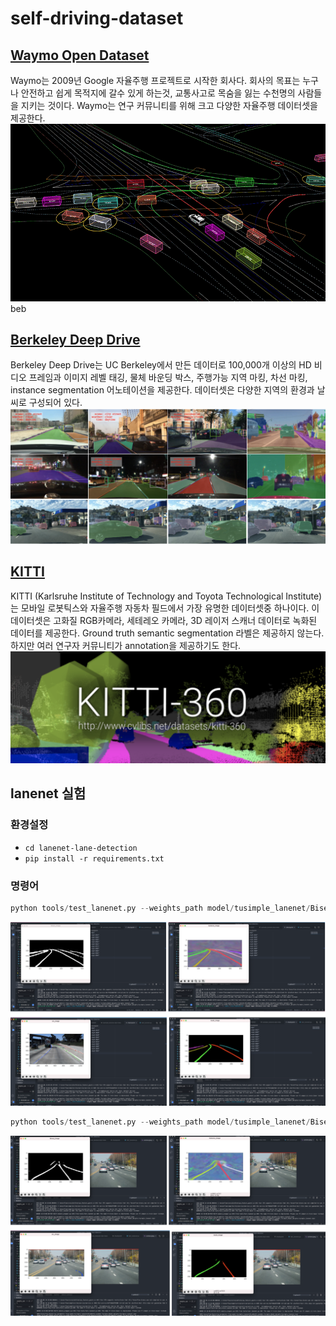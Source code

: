 # self-driving-dataset

## [Waymo Open Dataset](https://waymo.com/open/)
Waymo는 2009년 Google 자율주행 프로젝트로  시작한 회사다. 회사의 목표는 누구나 안전하고 쉽게 목적지에 갈수 있게 하는것, 교통사고로 목숨을 잃는 수천명의 사람들을 지키는 것이다. Waymo는 연구 커뮤니티를 위해 크고 다양한 자율주행 데이터셋을 제공한다.
![](resources/waymo.gif)
beb
## [Berkeley Deep Drive](https://bdd-data.berkeley.edu/)
Berkeley Deep Drive는 UC Berkeley에서 만든 데이터로 100,000개 이상의 HD 비디오 프레임과 이미지 레벨 태깅, 물체 바운딩 박스, 주행가능 지역 마킹, 차선 마킹, instance segmentation 어노테이션을 제공한다. 데이터셋은 다양한 지역의 환경과 날씨로 구성되어 있다.
![](resources/berkeley.png)

## [KITTI](http://www.cvlibs.net/datasets/kitti/eval_object.php?obj_benchmark=3d)

KITTI (Karlsruhe Institute of Technology and Toyota Technological Institute)는 모바일 로봇틱스와 자율주행 자동차 필드에서 가장 유명한 데이터셋중 하나이다. 이 데이터셋은 고화질 RGB카메라, 세테레오 카메라, 3D 레이저 스캐너 데이터로 녹화된 데이터를 제공한다. Ground truth semantic segmentation 라벨은 제공하지 않는다. 하지만 여러 연구자 커뮤니티가 annotation을 제공하기도 한다.
![](resources/kitti.png)

## lanenet 실험
### 환경설정
- `cd lanenet-lane-detection`
- `pip install -r requirements.txt`

 ### 명령어
```python
python tools/test_lanenet.py --weights_path model/tusimple_lanenet/BiseNetV2_LaneNet_Tusimple_Model_Weights/tusimple_lanenet.ckpt-904 --image_path ./data/tusimple_test_image/0.jpg
```
![](resources/lanenet1.png)

```python
python tools/test_lanenet.py --weights_path model/tusimple_lanenet/BiseNetV2_LaneNet_Tusimple_Model_Weights/tusimple_lanenet.ckpt --image_path carlane.jpeg
```
![](resources/lanenet2.png)